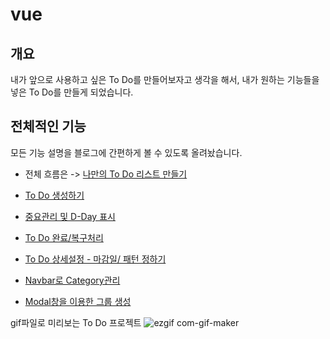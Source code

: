 # vue

## 개요
내가 앞으로 사용하고 싶은 To Do를 만들어보자고 생각을 해서, 내가 원하는 기능들을 넣은 To Do를 만들게 되었습니다. 

## 전체적인 기능 
모든 기능 설명을 블로그에 간편하게 볼 수 있도록 올려놨습니다.
- 전체 흐름은 -> <a href="https://bill1224.tistory.com/312">나만의 To Do 리스트 만들기</a></br>

- <a href="https://bill1224.tistory.com/314">To Do 생성하기</a></br>
- <a href="https://bill1224.tistory.com/316">중요관리 및 D-Day 표시</a></br>
- <a href="https://bill1224.tistory.com/317">To Do 완료/복구처리</a></br>
- <a href="https://bill1224.tistory.com/318">To Do 상세설정 - 마감일/ 패턴 정하기</a></br>
- <a href="https://bill1224.tistory.com/319">Navbar로 Category관리</a></br>
- <a href="https://bill1224.tistory.com/320">Modal창을 이용한 그룹 생성</a></br>


gif파일로 미리보는 To Do 프로젝트 
![ezgif com-gif-maker](https://user-images.githubusercontent.com/65009016/131626790-f08ab2c7-1124-471e-8f73-555417896646.gif)
